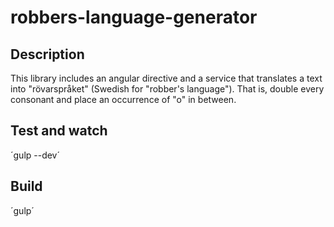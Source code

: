 # robbers-language-generator

## Description

This library includes an angular directive and a service that translates a text into "rövarspråket" (Swedish for "robber's language"). That is, double every consonant and place an occurrence of "o" in between.

## Test and watch
´gulp --dev´

## Build
´gulp´

